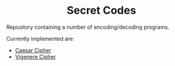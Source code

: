 <h1 align="center">Secret Codes</h1>

Repository containing a number of encoding/decoding programs.

Currently implemented are:

- [Caesar Cipher](https://github.com/M3L6H/secret-codes/blob/main/caesar_cipher.rb)
- [Vigenere Cipher](https://github.com/M3L6H/secret-codes/blob/main/vigenere_cipher.rb)
